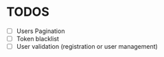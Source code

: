 # TODOS

- [ ] Users Pagination
- [ ] Token blacklist
- [ ] User validation (registration or user management)